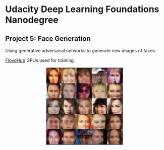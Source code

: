 # Udacity Deep Learning Foundations Nanodegree

## Project 5: Face Generation

Using generative adversarial networks to generate new images of faces.

[FloydHub](https://www.floydhub.com) GPUs used for training.

<p align = 'center'>
<img src = 'results/generated_faces.png' height = '246px'>
</p>

